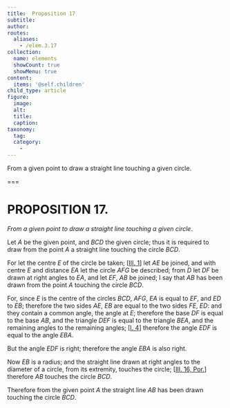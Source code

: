```yaml
---
title:  Proposition 17
subtitle: 
author:
routes:
  aliases:
    - /elem.3.17
collection:
  name: elements
  showCount: true
  showMenu: true
content:
  items: '@self.children'
child_type: article
figure:
  image:
  alt:
  title:
  caption:
taxonomy:
  tag:
  category:
    - 
---
```


<p><emph>From a given point to draw a straight line touching a given circle</emph>. </p>

===

<h1>PROPOSITION 17.</h1>
<p><em>From a given point to draw a straight line touching a given circle</em>. </p>

<p>Let <em>A</em> be the given point, and <em>BCD</em> the given circle; thus it is required to draw from the point <em>A</em> a straight line touching the circle <em>BCD</em>. </p>

<p>For let the centre <em>E</em> of the circle be taken; [<a href="/elem.3.1">III. 1</a>] let <em>AE</em> be joined, and with centre <em>E</em> and distance <em>EA</em> let the circle <em>AFG</em> be described;  from <em>D</em> let <em>DF</em> be drawn at right angles to <em>EA</em>, and let <em>EF</em>, <em>AB</em> be joined; I say that <em>AB</em> has been drawn from the point <em>A</em> touching the circle <em>BCD</em>. </p>

<p>For, since <em>E</em> is the centre of the circles <em>BCD</em>, <em>AFG</em>, <span class="center"><em>EA</em> is equal to <em>EF</em>, and <em>ED</em> to <em>EB</em>;</span> therefore the two sides <em>AE</em>, <em>EB</em> are equal to the two sides <em>FE</em>, <em>ED</em>: and they contain a common angle, the angle at <em>E</em>; <span class="center">therefore the base <em>DF</em> is equal to the base <em>AB</em>, and the triangle <em>DEF</em> is equal to the triangle <em>BEA</em>, and the remaining angles to the remaining angles; [<a href="/elem.1.4">I. 4</a>] therefore the angle <em>EDF</em> is equal to the angle <em>EBA</em>.</span>
      </p>

<p>But the angle <em>EDF</em> is right; <span class="center">therefore the angle <em>EBA</em> is also right.</span>
      </p>

<p>Now <em>EB</em> is a radius; and the straight line drawn at right angles to the diameter of a circle, from its extremity, touches the circle; [<a href="/elem.3.16.p.1">III. 16, Por.</a>] <span class="center">therefore <em>AB</em> touches the circle <em>BCD</em>.</span>
      </p>

<p>Therefore from the given point <em>A</em> the straight line <em>AB</em> has been drawn touching the circle <em>BCD</em>.</p>
